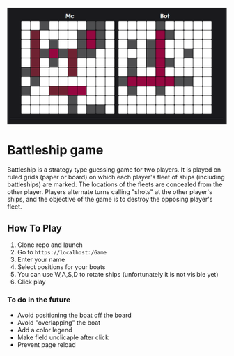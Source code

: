 ![photo](https://github.com/McKucia/BattleshipMVC/blob/master/Content/photo.png?raw=true)

# Battleship game
Battleship is a strategy type guessing game for two players. It is played on ruled grids (paper or board) on which each player's fleet 
of ships (including battleships) are marked. The locations of the fleets are concealed from the other player. Players alternate turns calling "shots" at the other player's ships, 
and the objective of the game is to destroy the opposing player's fleet.

## How To Play
1. Clone repo and launch
2. Go to ```https://localhost:/Game```
3. Enter your name
4. Select positions for your boats
5. You can use W,A,S,D to rotate ships (unfortunately it is not visible yet)
6. Click play

### To do in the future
* Avoid positioning the boat off the board
* Avoid "overlapping" the boat
* Add a color legend
* Make field unclicaple after click
* Prevent page reload
